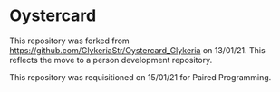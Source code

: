 # Oystercard

This repository was forked from https://github.com/GlykeriaStr/Oystercard_Glykeria on 13/01/21. This reflects the move to a person development repository.

This repository was requisitioned on 15/01/21 for Paired Programming.
